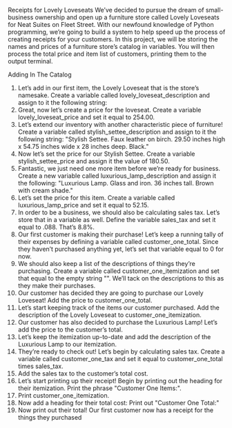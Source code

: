 Receipts for Lovely Loveseats
We’ve decided to pursue the dream of small-business ownership and open up a furniture store called Lovely Loveseats for Neat Suites on Fleet Street. With our newfound knowledge of Python programming, we’re going to build a system to help speed up the process of creating receipts for your customers.
In this project, we will be storing the names and prices of a furniture store’s catalog in variables. You will then process the total price and item list of customers, printing them to the output terminal.

Adding In The Catalog
1. Let’s add in our first item, the Lovely Loveseat that is the store’s namesake. Create a variable called lovely_loveseat_description and assign to it the following string:
2. Great, now let’s create a price for the loveseat. Create a variable lovely_loveseat_price and set it equal to 254.00.
3. Let’s extend our inventory with another characteristic piece of furniture! Create a variable called stylish_settee_description and assign to it the following string:
   "Stylish Settee. Faux leather on birch. 29.50 inches high x 54.75 inches wide x 28 inches deep. Black."
4. Now let’s set the price for our Stylish Settee. Create a variable stylish_settee_price and assign it the value of 180.50.
5. Fantastic, we just need one more item before we’re ready for business. Create a new variable called luxurious_lamp_description and assign it the following:
   "Luxurious Lamp. Glass and iron. 36 inches tall. Brown with cream shade."
6. Let’s set the price for this item. Create a variable called luxurious_lamp_price and set it equal to 52.15.
7. In order to be a business, we should also be calculating sales tax. Let’s store that in a variable as well.
   Define the variable sales_tax and set it equal to .088. That’s 8.8%.
8. Our first customer is making their purchase! Let’s keep a running tally of their expenses by defining a variable called customer_one_total. Since they haven’t purchased anything yet, let’s set that variable equal to 0 for now.
9. We should also keep a list of the descriptions of things they’re purchasing. Create a variable called customer_one_itemization and set that equal to the empty string "". We’ll tack on the descriptions to this as they make their purchases.
10. Our customer has decided they are going to purchase our Lovely Loveseat! Add the price to customer_one_total.
11. Let’s start keeping track of the items our customer purchased. Add the description of the Lovely Loveseat to customer_one_itemization.
12. Our customer has also decided to purchase the Luxurious Lamp! Let’s add the price to the customer’s total.
13. Let’s keep the itemization up-to-date and add the description of the Luxurious Lamp to our itemization.
14. They’re ready to check out! Let’s begin by calculating sales tax. Create a variable called customer_one_tax and set it equal to customer_one_total times sales_tax.
15. Add the sales tax to the customer’s total cost.
16. Let’s start printing up their receipt! Begin by printing out the heading for their itemization. Print the phrase "Customer One Items:".
17. Print customer_one_itemization.
18. Now add a heading for their total cost: Print out "Customer One Total:"
19. Now print out their total! Our first customer now has a receipt for the things they purchased
